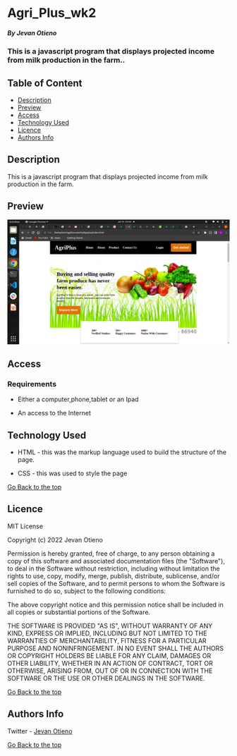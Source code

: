 # Agri_Plus_wk2

##### By Jevan Otieno 
### This is  a javascript program that displays projected income from milk production in the farm..

## Table of Content

+ [Description](#description)
+ [Preview](#preview)
+ [Access](#access)
+ [Technology Used](#technology-used)
+ [Licence](#licence)
+ [Authors Info](#author-Info)

## Description
<p>This is  a javascript program that displays projected income from milk production in the farm.</p>

## Preview
![Screenshot page](https://github.com/G-vans/Agri_Plus_wk2/blob/main/photos/Screenshot%20.png)

## Access

### Requirements

* Either a computer,phone,tablet or an Ipad

* An access to the Internet

## Technology Used
* HTML - this was the markup language used to build the structure of the page.

* CSS - this was used to style the page 

[Go Back to the top](#Dairy-Business)

## Licence

MIT License

Copyright (c) 2022 Jevan Otieno

Permission is hereby granted, free of charge, to any person obtaining a copy
of this software and associated documentation files (the "Software"), to deal
in the Software without restriction, including without limitation the rights
to use, copy, modify, merge, publish, distribute, sublicense, and/or sell
copies of the Software, and to permit persons to whom the Software is
furnished to do so, subject to the following conditions:

The above copyright notice and this permission notice shall be included in all
copies or substantial portions of the Software.

THE SOFTWARE IS PROVIDED "AS IS", WITHOUT WARRANTY OF ANY KIND, EXPRESS OR
IMPLIED, INCLUDING BUT NOT LIMITED TO THE WARRANTIES OF MERCHANTABILITY,
FITNESS FOR A PARTICULAR PURPOSE AND NONINFRINGEMENT. IN NO EVENT SHALL THE
AUTHORS OR COPYRIGHT HOLDERS BE LIABLE FOR ANY CLAIM, DAMAGES OR OTHER
LIABILITY, WHETHER IN AN ACTION OF CONTRACT, TORT OR OTHERWISE, ARISING FROM,
OUT OF OR IN CONNECTION WITH THE SOFTWARE OR THE USE OR OTHER DEALINGS IN THE
SOFTWARE.

[Go Back to the top](#Dairy-Business)

## Authors Info
Twitter - [Jevan Otieno](https://twitter.com/Oya_ni_gee)

[Go Back to the top](#Dairy-Business)
